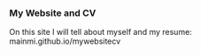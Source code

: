 ### My Website and CV

On this site I will tell about myself and my resume: mainmi.github.io/mywebsitecv
